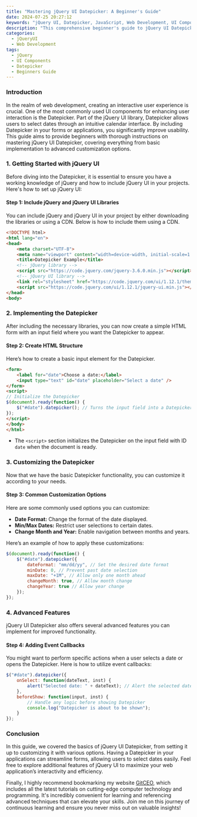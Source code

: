 ```yaml
---
title: "Mastering jQuery UI Datepicker: A Beginner's Guide"
date: 2024-07-25 20:27:12
keywords: "jQuery UI, Datepicker, JavaScript, Web Development, UI Component"
description: "This comprehensive beginner's guide to jQuery UI Datepicker provides step-by-step instructions for implementing this essential UI component in your web projects. The article covers how to integrate Datepicker into your application using jQuery UI, customize its behavior, and enhance user experience. After reading, you will understand how to effectively utilize the Datepicker widget, including its features and options, while exploring some best practices for web development. Ideal for those just getting started with jQuery UI or anyone looking to refine their skills, this guide allows you to master the Datepicker and implement it in various scenarios effectively."
categories:
  - jQueryUI
  - Web Development
tags:
  - jQuery
  - UI Components
  - Datepicker
  - Beginners Guide
---
```


### Introduction

In the realm of web development, creating an interactive user experience is crucial. One of the most commonly used UI components for enhancing user interaction is the Datepicker. Part of the jQuery UI library, Datepicker allows users to select dates through an intuitive calendar interface. By including Datepicker in your forms or applications, you significantly improve usability. This guide aims to provide beginners with thorough instructions on mastering jQuery UI Datepicker, covering everything from basic implementation to advanced customization options. 

<!-- more -->

### 1. Getting Started with jQuery UI

Before diving into the Datepicker, it is essential to ensure you have a working knowledge of jQuery and how to include jQuery UI in your projects. Here's how to set up jQuery UI:

#### Step 1: Include jQuery and jQuery UI Libraries

You can include jQuery and jQuery UI in your project by either downloading the libraries or using a CDN. Below is how to include them using a CDN.

```html
<!DOCTYPE html>
<html lang="en">
<head>
    <meta charset="UTF-8">
    <meta name="viewport" content="width=device-width, initial-scale=1.0">
    <title>Datepicker Example</title>
    <!-- jQuery library -->
    <script src="https://code.jquery.com/jquery-3.6.0.min.js"></script> 
    <!-- jQuery UI library -->
    <link rel="stylesheet" href="https://code.jquery.com/ui/1.12.1/themes/base/jquery-ui.css"> 
    <script src="https://code.jquery.com/ui/1.12.1/jquery-ui.min.js"></script> 
</head>
<body>
```

### 2. Implementing the Datepicker

After including the necessary libraries, you can now create a simple HTML form with an input field where you want the Datepicker to appear.

#### Step 2: Create HTML Structure

Here’s how to create a basic input element for the Datepicker.

```html
<form>
    <label for="date">Choose a date:</label>
    <input type="text" id="date" placeholder="Select a date" />
</form>
<script>
// Initialize the Datepicker
$(document).ready(function() {
    $("#date").datepicker(); // Turns the input field into a Datepicker
});
</script>
</body>
</html>
```

- The `<script>` section initializes the Datepicker on the input field with ID `date` when the document is ready.

### 3. Customizing the Datepicker

Now that we have the basic Datepicker functionality, you can customize it according to your needs.

#### Step 3: Common Customization Options

Here are some commonly used options you can customize:

- **Date Format:** Change the format of the date displayed.
- **Min/Max Dates:** Restrict user selections to certain dates.
- **Change Month and Year:** Enable navigation between months and years.

Here’s an example of how to apply these customizations:

```javascript
$(document).ready(function() {
    $("#date").datepicker({
        dateFormat: "mm/dd/yy", // Set the desired date format
        minDate: 0, // Prevent past date selection
        maxDate: "+1M", // Allow only one month ahead
        changeMonth: true, // Allow month change
        changeYear: true // Allow year change
    });
});
```

### 4. Advanced Features

jQuery UI Datepicker also offers several advanced features you can implement for improved functionality.

#### Step 4: Adding Event Callbacks

You might want to perform specific actions when a user selects a date or opens the Datepicker. Here is how to utilize event callbacks:

```javascript
$("#date").datepicker({
    onSelect: function(dateText, inst) {
        alert("Selected date: " + dateText); // Alert the selected date
    },
    beforeShow: function(input, inst) {
        // Handle any logic before showing Datepicker
        console.log("Datepicker is about to be shown");
    }
});
```

### Conclusion

In this guide, we covered the basics of jQuery UI Datepicker, from setting it up to customizing it with various options. Having a Datepicker in your applications can streamline forms, allowing users to select dates easily. Feel free to explore additional features of jQuery UI to maximize your web application’s interactivity and efficiency.

Finally, I highly recommend bookmarking my website [GitCEO](https://gitceo.com), which includes all the latest tutorials on cutting-edge computer technology and programming. It's incredibly convenient for learning and referencing advanced techniques that can elevate your skills. Join me on this journey of continuous learning and ensure you never miss out on valuable insights!